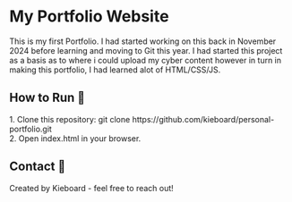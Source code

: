 # <h1>My Portfolio Website </h1>
This is my first Portfolio. I had started working on this back in November 2024 before learning and moving to Git this year. I had started this project as a basis as to where i could upload my cyber content however in turn in making this portfolio, I had learned alot of HTML/CSS/JS.

<h2>How to Run 🚀</h2>
1. Clone this repository: git clone https://github.com/kieboard/personal-portfolio.git<br>
2. Open index.html in your browser.

<h2>Contact 📧</h2>
Created by Kieboard - feel free to reach out!
